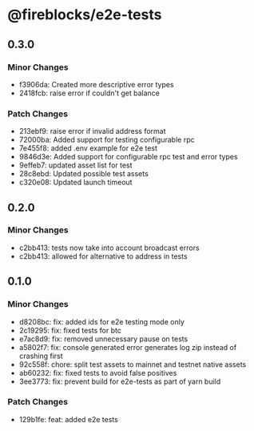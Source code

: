 # @fireblocks/e2e-tests

## 0.3.0

### Minor Changes

- f3906da: Created more descriptive error types
- 2418fcb: raise error if couldn't get balance

### Patch Changes

- 213ebf9: raise error if invalid address format
- 72000ba: Added support for testing configurable rpc
- 7e455f8: added .env example for e2e test
- 9846d3e: Added support for configurable rpc test and error types
- 9effeb7: updated asset list for test
- 28c8ebd: Updated possible test assets
- c320e08: Updated launch timeout

## 0.2.0

### Minor Changes

- c2bb413: tests now take into account broadcast errors
- c2bb413: allowed for alternative to address in tests

## 0.1.0

### Minor Changes

- d8208bc: fix: added ids for e2e testing mode only
- 2c19295: fix: fixed tests for btc
- e7ac8d9: fix: removed unnecessary pause on tests
- a5802f7: fix: console generated error generates log zip instead of crashing first
- 92c558f: chore: split test assets to mainnet and testnet native assets
- ab60232: fix: fixed tests to avoid false positives
- 3ee3773: fix: prevent build for e2e-tests as part of yarn build

### Patch Changes

- 129b1fe: feat: added e2e tests

